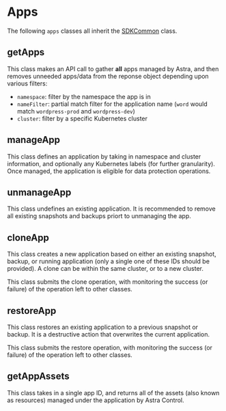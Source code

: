 # Apps

The following `apps` classes all inherit the [SDKCommon](../common/README.md#SDKCommon) class.

## getApps

This class makes an API call to gather **all** apps managed by Astra, and then removes unneeded apps/data from the reponse object depending upon various filters:

* `namespace`: filter by the namespace the app is in
* `nameFilter`: partial match filter for the application name (`word` would match `wordpress-prod` and `wordpress-dev`)
* `cluster`: filter by a specific Kubernetes cluster

## manageApp

This class defines an application by taking in namespace and cluster information, and optionally any Kubernetes labels (for further granularity).  Once managed, the application is eligible for data protection operations.

## unmanageApp

This class undefines an existing application.  It is recommended to remove all existing snapshots and backups priort to unmanaging the app.

## cloneApp

This class creates a new application based on either an existing snapshot, backup, or running application (only a single one of these IDs should be provided).  A clone can be within the same cluster, or to a new cluster.

This class submits the clone operation, with monitoring the success (or failure) of the operation left to other classes.

## restoreApp

This class restores an existing application to a previous snapshot or backup.  It is a destructive action that overwrites the current application.

This class submits the restore operation, with monitoring the success (or failure) of the operation left to other classes.

## getAppAssets

This class takes in a single app ID, and returns all of the assets (also known as resources) managed under the application by Astra Control.
